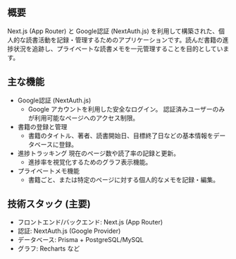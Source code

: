 ## 概要
Next.js (App Router) と Google認証 (NextAuth.js) を利用して構築された、個人的な読書活動を記録・管理するためのアプリケーションです。読んだ書籍の進捗状況を追跡し、プライベートな読書メモを一元管理することを目的としています。

## 主な機能
- Google認証 (NextAuth.js)
  - Google アカウントを利用した安全なログイン。
  認証済みユーザーのみが利用可能なページへのアクセス制限。
- 書籍の登録と管理
  - 書籍のタイトル、著者、読書開始日、目標終了日などの基本情報をデータベースに登録。
- 進捗トラッキング
  現在のページ数や読了率の記録と更新。
  - 進捗率を視覚化するためのグラフ表示機能。
- プライベートメモ機能
  - 書籍ごと、または特定のページに対する個人的なメモを記録・編集。

## 技術スタック (主要)
- フロントエンド/バックエンド: Next.js (App Router)
- 認証: NextAuth.js (Google Provider)
- データベース: Prisma + PostgreSQL/MySQL
- グラフ: Recharts など